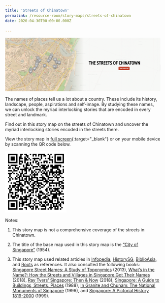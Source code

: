 ```yaml
---
title: 'Streets of Chinatown'
permalink: /resource-room/story-maps/streets-of-chinatown
date: 2020-04-30T00:00:00.000Z

---
```



<img src="/images/storymap-image-chinatown-streets.png" alt="storymap-chinatown-streets"/>

The names of places tell us a lot about a country. These include its history, landscape, people, aspirations and self-image. By studying these names, we can unlock the myriad interlocking stories that are encoded in every street and landmark. 

Find out in this story map on the streets of Chinatown and uncover the myriad interlocking stories encoded in the streets there.

View the story map in [full screen](https://uploads.knightlab.com/storymapjs/04f5c05311b7e48aadefd0cdd269c308/chinatown/index.html){:target="_blank"} or on your mobile device by scanning the QR code below.

<img src="/images/qr-code-storymap-chinatown-streets.png" alt="qr-code-storymap-chinatown-streets" style="width:200px;" />

Notes:
1. This story map is not a comprehensive coverage of the streets in Chinatown.

2. The title of the base map used in this story map is the [“City of Singapore”]( https://www.nas.gov.sg/archivesonline/maps_building_plans/record-details/f90605b3-115c-11e3-83d5-0050568939ad) (1954).

3. This story map used related articles in [Infopedia](https://eresources.nlb.gov.sg/infopedia/), [HistorySG](http://eresources.nlb.gov.sg/history), [BiblioAsia](https://www.nlb.gov.sg/Browse/BiblioAsia.aspx), and [Roots](https://www.roots.sg/) as references. It also consulted the following books: [Singapore Street Names: A Study of Toponymics](https://eservice.nlb.gov.sg/item_holding.aspx?bid=200123850) (2013), [What’s in the Name?: How the Streets and Villages in Singapore Got Their Names](https://eservice.nlb.gov.sg/item_holding.aspx?bid=202924449) (2018), [Ray Tyers’ Singapore: Then & Now](https://eservice.nlb.gov.sg/item_holding.aspx?bid=203784837) (2018), [Singapore: A Guide to Buildings, Streets, Places](http://eservice.nlb.gov.sg/item_holding.aspx?bid=4712298) (1988), [In Granite and Chunam: The National Monuments of Singapore](http://eservice.nlb.gov.sg/item_holding_s.aspx?bid=7919754) (1996), and [Singapore: A Pictorial History 1819-2000](http://eservice.nlb.gov.sg/item_holding.aspx?bid=9651676) (1999).
